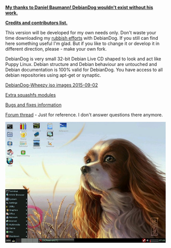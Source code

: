 [**My thanks to Daniel Baumann! DebianDog wouldn't exist without his work.**](https://lists.debian.org/debian-live/2015/11/msg00024.html)

[**Credits and contributors list.**](https://github.com/MintPup/DebianDog_Wheezy/blob/master/Credits.md)

This version will be developed for my own needs only. Don't waste your time downloading my [rubbish efforts](http://murga-linux.com/puppy/viewtopic.php?p=960152#960152) with DebianDog. If you still can find here something useful I'm glad.
But if you like to change it or develop it in different direction, please - make your own fork.

DebianDog is very small 32-bit Debian Live CD shaped to look and act like Puppy Linux. Debian structure and Debian behaviour are untouched and Debian documentation is 100% valid for DebianDog. You have access to all debian repositories using apt-get or synaptic.

[DebianDog-Wheezy iso images 2015-09-02](https://github.com/DebianDog/Wheezy/releases/tag/v1.0)

[Extra squashfs modules](https://github.com/DebianDog/Wheezy/releases/tag/v0.1)

[Bugs and fixes information](https://github.com/MintPup/DebianDog_Wheezy/blob/master/Bugs-and-Fixes.md)

[Forum thread](http://murga-linux.com/puppy/viewtopic.php?t=93225) - Just for reference. I don't answer questions there anymore.

![DebianDog-Jwm](https://raw.githubusercontent.com/MintPup/DebianDog-Jessie/master/screenshots/DebianDog-Wheezy-jwm-icewm.jpg)

